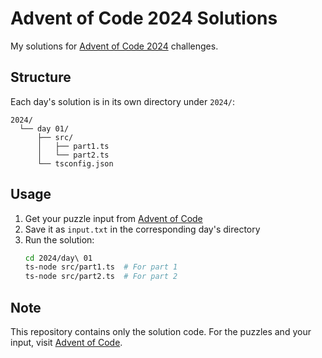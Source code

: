 # Advent of Code 2024 Solutions

My solutions for [Advent of Code 2024](https://adventofcode.com/2024) challenges.

## Structure
Each day's solution is in its own directory under `2024/`:
```
2024/
  └── day 01/
      ├── src/
      │   ├── part1.ts
      │   └── part2.ts
      └── tsconfig.json
```

## Usage
1. Get your puzzle input from [Advent of Code](https://adventofcode.com/2024)
2. Save it as `input.txt` in the corresponding day's directory
3. Run the solution:
   ```bash
   cd 2024/day\ 01
   ts-node src/part1.ts  # For part 1
   ts-node src/part2.ts  # For part 2
   ```

## Note
This repository contains only the solution code. For the puzzles and your input, visit [Advent of Code](https://adventofcode.com/2024).
